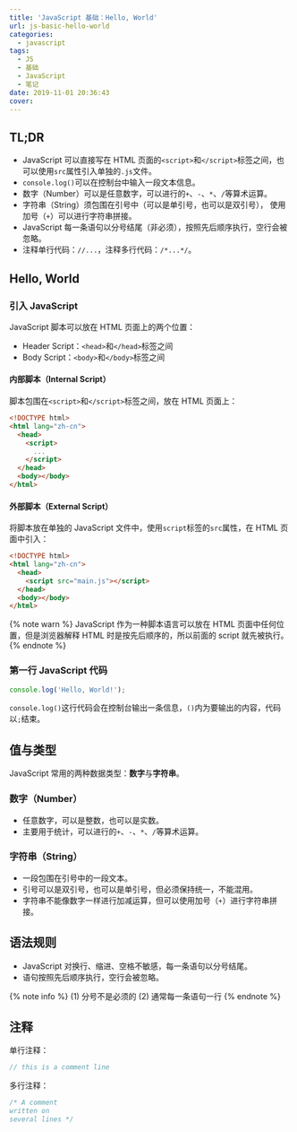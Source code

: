 ```yaml
---
title: 'JavaScript 基础：Hello, World'
url: js-basic-hello-world
categories:
  - javascript
tags:
  - JS
  - 基础
  - JavaScript
  - 笔记
date: 2019-11-01 20:36:43
cover:
---
```


## TL;DR

- JavaScript 可以直接写在 HTML 页面的`<script>`和`</script>`标签之间，也可以使用`src`属性引入单独的`.js`文件。
- `console.log()`可以在控制台中输入一段文本信息。
- 数字（Number）可以是任意数字，可以进行的`+`、`-`、`*`、`/`等算术运算。
- 字符串（String）须包围在引号中（可以是单引号，也可以是双引号）， 使用加号（`+`）可以进行字符串拼接。
- JavaScript 每一条语句以分号结尾（非必须），按照先后顺序执行，空行会被忽略。
- 注释单行代码：`//...`，注释多行代码：`/*...*/`。

<!-- more -->

## Hello, World

### 引入 JavaScript

JavaScript 脚本可以放在 HTML 页面上的两个位置：

- Header Script：`<head>`和`</head>`标签之间
- Body Script：`<body>`和`</body>`标签之间

#### 内部脚本（Internal Script）

脚本包围在`<script>`和`</script>`标签之间，放在 HTML 页面上：

```html index.html
<!DOCTYPE html>
<html lang="zh-cn">
  <head>
    <script>
      ...
    </script>
  </head>
  <body></body>
</html>
```

#### 外部脚本（External Script）

将脚本放在单独的 JavaScript 文件中，使用`script`标签的`src`属性，在 HTML 页面中引入：

```html index.html
<!DOCTYPE html>
<html lang="zh-cn">
  <head>
    <script src="main.js"></script>
  </head>
  <body></body>
</html>
```

{% note warn %}
JavaScript 作为一种脚本语言可以放在 HTML 页面中任何位置，但是浏览器解释 HTML 时是按先后顺序的，所以前面的 script 就先被执行。
{% endnote %}

### 第一行 JavaScript 代码

```js main.js
console.log('Hello, World!');
```

`console.log()`这行代码会在控制台输出一条信息，`()`内为要输出的内容，代码以`;`结束。

## 值与类型

JavaScript 常用的两种数据类型：**数字**与**字符串**。

### 数字（Number）

- 任意数字，可以是整数，也可以是实数。
- 主要用于统计，可以进行的`+`、`-`、`*`、`/`等算术运算。

### 字符串（String）

- 一段包围在引号中的一段文本。
- 引号可以是双引号，也可以是单引号，但必须保持统一，不能混用。
- 字符串不能像数字一样进行加减运算，但可以使用加号（`+`）进行字符串拼接。

## 语法规则

- JavaScript 对换行、缩进、空格不敏感，每一条语句以分号结尾。
- 语句按照先后顺序执行，空行会被忽略。

{% note info %}
(1) 分号不是必须的
(2) 通常每一条语句一行
{% endnote %}

## 注释

单行注释：

```js
// this is a comment line
```

多行注释：

```js
/* A comment
written on
several lines */
```
